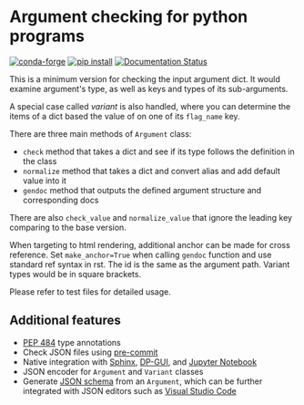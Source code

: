 # Argument checking for python programs

[![conda-forge](https://img.shields.io/conda/dn/conda-forge/dargs?color=red&label=conda-forge&logo=conda-forge)](https://anaconda.org/conda-forge/dargs)
[![pip install](https://img.shields.io/pypi/dm/dargs?label=pip%20install&logo=pypi)](https://pypi.org/project/dargs)
[![Documentation Status](https://readthedocs.org/projects/dargs/badge/)](https://dargs.readthedocs.io/)

This is a minimum version for checking the input argument dict.
It would examine argument's type,  as well as keys and types of its sub-arguments.

A special case called *variant* is also handled,
where you can determine the items of a dict based the value of on one of its `flag_name` key.

There are three main methods of `Argument` class:

- `check` method that takes a dict and see if its type follows the definition in the class
- `normalize` method that takes a dict and convert alias and add default value into it
- `gendoc` method that outputs the defined argument structure and corresponding docs

There are also `check_value` and `normalize_value` that
ignore the leading key comparing to the base version.

When targeting to html rendering, additional anchor can be made for cross reference.
Set `make_anchor=True` when calling `gendoc` function and use standard ref syntax in rst.
The id is the same as the argument path. Variant types would be in square brackets.

Please refer to test files for detailed usage.

## Additional features

- [PEP 484](https://peps.python.org/pep-0484/) type annotations
- Check JSON files using [pre-commit](https://github.com/pre-commit/pre-commit)
- Native integration with [Sphinx](https://github.com/sphinx-doc/sphinx), [DP-GUI](https://github.com/deepmodeling/dpgui), and [Jupyter Notebook](https://jupyter.org/)
- JSON encoder for `Argument` and `Variant` classes
- Generate [JSON schema](https://json-schema.org/) from an `Argument`, which can be further integrated with JSON editors such as [Visual Studio Code](https://code.visualstudio.com/)
